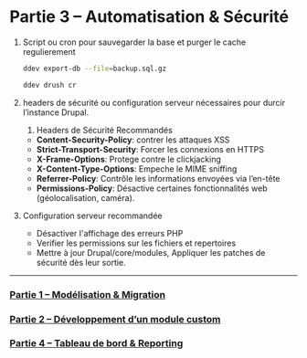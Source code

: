 # Partie 3 – Automatisation & Sécurité
1. Script ou cron pour sauvegarder la base et purger le cache regulierement
    ```bash
    ddev export-db --file=backup.sql.gz
    ```

    ```bash
    ddev drush cr
    ```

2. headers de sécurité ou configuration serveur nécessaires pour durcir l’instance Drupal.
   1. Headers de Sécurité Recommandés
    - **Content-Security-Policy**: contrer les attaques XSS
    - **Strict-Transport-Security**: Forcer les connexions en HTTPS
    - **X-Frame-Options**: Protege contre le clickjacking
    - **X-Content-Type-Options**: Empeche le MIME sniffing
    - **Referrer-Policy**: Contrôle les informations envoyées via l’en-tête
    - **Permissions-Policy**: Désactive certaines fonctionnalités web (géolocalisation, caméra).
  2. Configuration serveur recommandée
     - Désactiver l'affichage des erreurs PHP
     - Verifier les permissions sur les fichiers et repertoires
     - Mettre à jour Drupal/core/modules, Appliquer les patches de sécurité dès leur sortie.


------

### [Partie 1 – Modélisation & Migration](./1-modelage-et-migration.md)
### [Partie 2 – Développement d’un module custom](./2-developpement-du-module-custom.md)
### [Partie 4 – Tableau de bord & Reporting](./4-dashboard-et-reporting.md)
